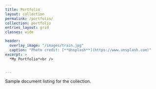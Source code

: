 ```yaml
---
title: Portfolio
layout: collection
permalink: /portfolio/
collection: portfolio
entries_layout: grid
classes: wide

header:
  overlay_image: "/images/train.jpg"
  caption: "Photo credit: [**Unsplash**](https://www.unsplash.com)"
excerpt: >
  *My Portfolio*<br />


---
```


Sample document listing for the collection.
